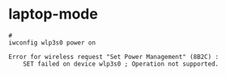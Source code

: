 <link href="../../css/style.css" rel="stylesheet" type="text/css" />

# laptop-mode
```
# 
iwconfig wlp3s0 power on
```

```
Error for wireless request "Set Power Management" (8B2C) :
    SET failed on device wlp3s0 ; Operation not supported.
```

[1]: https://www.linuxquestions.org/questions/linux-laptop-and-netbook-25/update-to-kernel-3-13-removed-ability-to-set-powersave-on-ar9462-ath9k-4175499101-print

